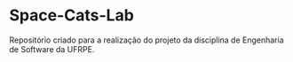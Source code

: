 # Space-Cats-Lab
Repositório criado para a realização do projeto da disciplina de Engenharia de Software da UFRPE. 


